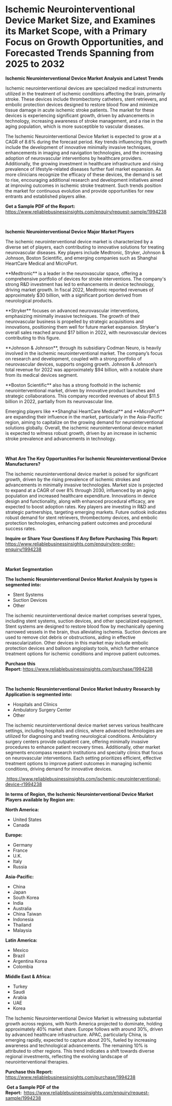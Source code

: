 <p><h1>Ischemic Neurointerventional Device Market Size, and Examines its Market Scope, with a Primary Focus on Growth Opportunities, and Forecasted Trends Spanning from 2025 to 2032</h1></p><p><strong>Ischemic Neurointerventional Device Market Analysis and Latest Trends</strong></p>
<p><p>Ischemic neurointerventional devices are specialized medical instruments utilized in the treatment of ischemic conditions affecting the brain, primarily stroke. These devices include thrombectomy catheters, stent retrievers, and embolic protection devices designed to restore blood flow and minimize tissue damage in acute ischemic stroke patients. The market for these devices is experiencing significant growth, driven by advancements in technology, increasing awareness of stroke management, and a rise in the aging population, which is more susceptible to vascular diseases.</p><p>The Ischemic Neurointerventional Device Market is expected to grow at a CAGR of 8.6% during the forecast period. Key trends influencing this growth include the development of innovative minimally invasive techniques, enhancements in imaging and navigation technologies, and the increasing adoption of neurovascular interventions by healthcare providers. Additionally, the growing investment in healthcare infrastructure and rising prevalence of lifestyle-related diseases further fuel market expansion. As more clinicians recognize the efficacy of these devices, the demand is set to rise, encouraging additional research and development initiatives aimed at improving outcomes in ischemic stroke treatment. Such trends position the market for continuous evolution and provide opportunities for new entrants and established players alike.</p></p>
<p><strong>Get a Sample PDF of the Report:&nbsp;</strong> <a href="https://www.reliablebusinessinsights.com/enquiry/request-sample/1994238?utm_campaign=1138&utm_medium=2&utm_source=Github&utm_content=ia&utm_term=16042025&utm_id=ischemic-neurointerventional-device">https://www.reliablebusinessinsights.com/enquiry/request-sample/1994238</a></p>
<p>&nbsp;</p>
<p><strong>Ischemic Neurointerventional Device Major Market Players</strong></p>
<p><p>The ischemic neurointerventional device market is characterized by a diverse set of players, each contributing to innovative solutions for treating neurovascular diseases. Key players include Medtronic, Stryker, Johnson & Johnson, Boston Scientific, and emerging companies such as Shanghai HeartCare Medical and MicroPort.</p><p>**Medtronic** is a leader in the neurovascular space, offering a comprehensive portfolio of devices for stroke interventions. The company's strong R&D investment has led to enhancements in device technology, driving market growth. In fiscal 2022, Medtronic reported revenues of approximately $30 billion, with a significant portion derived from neurological products.</p><p>**Stryker** focuses on advanced neurovascular interventions, emphasizing minimally invasive techniques. The growth of their neurovascular business is propelled by strategic acquisitions and innovations, positioning them well for future market expansion. Stryker's overall sales reached around $17 billion in 2022, with neurovascular devices contributing to this figure.</p><p>**Johnson & Johnson**, through its subsidiary Codman Neuro, is heavily involved in the ischemic neurointerventional market. The company’s focus on research and development, coupled with a strong portfolio of neurovascular devices, supports ongoing growth. Johnson & Johnson’s total revenue for 2022 was approximately $94 billion, with a notable share from its medical devices segment.</p><p>**Boston Scientific** also has a strong foothold in the ischemic neurointerventional market, driven by innovative product launches and strategic collaborations. This company recorded revenues of about $11.5 billion in 2022, partially from its neurovascular line.</p><p>Emerging players like **Shanghai HeartCare Medical** and **MicroPort** are expanding their influence in the market, particularly in the Asia-Pacific region, aiming to capitalize on the growing demand for neurointerventional solutions globally. Overall, the ischemic neurointerventional device market is expected to witness robust growth, driven by an increase in ischemic stroke prevalence and advancements in technology.</p></p>
<p>&nbsp;</p>
<p><strong>What Are The Key Opportunities For Ischemic Neurointerventional Device Manufacturers?</strong></p>
<p><p>The ischemic neurointerventional device market is poised for significant growth, driven by the rising prevalence of ischemic strokes and advancements in minimally invasive technologies. Market size is projected to expand at a CAGR of over 8% through 2030, influenced by an aging population and increased healthcare expenditure. Innovations in device design and functionality, along with enhanced procedural efficacy, are expected to boost adoption rates. Key players are investing in R&D and strategic partnerships, targeting emerging markets. Future outlook indicates robust demand for stent retrievers, thrombectomy devices, and embolic protection technologies, enhancing patient outcomes and procedural success rates.</p></p>
<p><strong>Inquire or Share Your Questions If Any Before Purchasing This Report:</strong> <a href="https://www.reliablebusinessinsights.com/enquiry/pre-order-enquiry/1994238?utm_campaign=1138&utm_medium=2&utm_source=Github&utm_content=ia&utm_term=16042025&utm_id=ischemic-neurointerventional-device">https://www.reliablebusinessinsights.com/enquiry/pre-order-enquiry/1994238</a></p>
<p>&nbsp;</p>
<p><strong>Market Segmentation</strong></p>
<p><strong>The Ischemic Neurointerventional Device Market Analysis by types is segmented into:</strong></p>
<p><ul><li>Stent Systems</li><li>Suction Devices</li><li>Other</li></ul></p>
<p><p>The ischemic neurointerventional device market comprises several types, including stent systems, suction devices, and other specialized equipment. Stent systems are designed to restore blood flow by mechanically opening narrowed vessels in the brain, thus alleviating ischemia. Suction devices are used to remove clot debris or obstructions, aiding in effective revascularization. Other devices in this market may include embolic protection devices and balloon angioplasty tools, which further enhance treatment options for ischemic conditions and improve patient outcomes.</p></p>
<p><strong>Purchase this Report:&nbsp;</strong><a href="https://www.reliablebusinessinsights.com/purchase/1994238?utm_campaign=1138&utm_medium=2&utm_source=Github&utm_content=ia&utm_term=16042025&utm_id=ischemic-neurointerventional-device">https://www.reliablebusinessinsights.com/purchase/1994238</a></p>
<p>&nbsp;</p>
<p><strong>The Ischemic Neurointerventional Device Market Industry Research by Application is segmented into:</strong></p>
<p><ul><li>Hospitals and Clinics</li><li>Ambulatory Surgery Center</li><li>Other</li></ul></p>
<p><p>The ischemic neurointerventional device market serves various healthcare settings, including hospitals and clinics, where advanced technologies are utilized for diagnosing and treating neurological conditions. Ambulatory surgery centers provide outpatient care, offering minimally invasive procedures to enhance patient recovery times. Additionally, other market segments encompass research institutions and specialty clinics that focus on neurovascular interventions. Each setting prioritizes efficient, effective treatment options to improve patient outcomes in managing ischemic conditions, driving demand for innovative devices.</p></p>
<p><a href="https://www.reliablebusinessinsights.com/ischemic-neurointerventional-device-r1994238?utm_campaign=1138&utm_medium=2&utm_source=Github&utm_content=ia&utm_term=16042025&utm_id=ischemic-neurointerventional-device">&nbsp;https://www.reliablebusinessinsights.com/ischemic-neurointerventional-device-r1994238</a></p>
<p><strong>In terms of Region, the Ischemic Neurointerventional Device Market Players available by Region are:</strong></p>
<p>
    <p> <strong> North America: </strong>
        <ul>
            <li>United States</li>
            <li>Canada</li>
        </ul>
        </p> 
    <p> <strong> Europe: </strong>
        <ul>
            <li>Germany</li>
            <li>France</li>
            <li>U.K.</li>
            <li>Italy</li>
            <li>Russia</li>
        </ul>
        </p> 
    <p> <strong> Asia-Pacific: </strong>
        <ul>
            <li>China</li>
            <li>Japan</li>
            <li>South Korea</li>
            <li>India</li>
            <li>Australia</li>
            <li>China Taiwan</li>
            <li>Indonesia</li>
            <li>Thailand</li>
            <li>Malaysia</li>
        </ul>
        </p> 
    <p> <strong> Latin America: </strong>
        <ul>
            <li>Mexico</li>
            <li>Brazil</li>
            <li>Argentina Korea</li>
            <li>Colombia</li>
        </ul>
        </p> 
    <p> <strong> Middle East & Africa: </strong>
        <ul>
            <li>Turkey</li>
            <li>Saudi</li>
            <li>Arabia</li>
            <li>UAE</li>
            <li>Korea</li>
        </ul>
    </p>
    </p>
<p><p>The Ischemic Neurointerventional Device Market is witnessing substantial growth across regions, with North America projected to dominate, holding approximately 40% market share. Europe follows with around 30%, driven by advanced healthcare infrastructure. APAC, particularly China, is emerging rapidly, expected to capture about 20%, fueled by increasing awareness and technological advancements. The remaining 10% is attributed to other regions. This trend indicates a shift towards diverse regional investments, reflecting the evolving landscape of neurointerventional therapies.</p></p>
<p><strong>Purchase this Report: </strong><a href="https://www.reliablebusinessinsights.com/purchase/1994238?utm_campaign=1138&utm_medium=2&utm_source=Github&utm_content=ia&utm_term=16042025&utm_id=ischemic-neurointerventional-device">https://www.reliablebusinessinsights.com/purchase/1994238</a></p>
<p>&nbsp;<strong>Get a Sample PDF of the Report:&nbsp;&nbsp;</strong><a href="https://www.reliablebusinessinsights.com/enquiry/request-sample/1994238?utm_campaign=1138&utm_medium=2&utm_source=Github&utm_content=ia&utm_term=16042025&utm_id=ischemic-neurointerventional-device">https://www.reliablebusinessinsights.com/enquiry/request-sample/1994238</a></p>
<p><strong></strong></p>
<p><p></p><p></p><p></p></p>